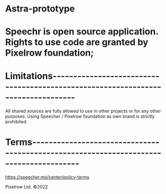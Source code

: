 # Astra-prototype
# Speechr is open source application. Rights to use code are granted by Pixelrow foundation;

# Limitations---------------------------------------------------------------------------------
All shared sources are fully allowed to use in other projects or for any other purposes. Using Speecher / Pixelrow foundation as own brand is strictly prohibited.

# Terms---------------------------------------------------------------------------------------

https://speecher.me/center/policy-terms



Pixelrow Ltd. ©2022
